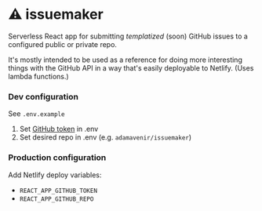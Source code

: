 # ⚠️ issuemaker

Serverless React app for submitting _templatized_ (soon) GitHub issues to a configured public or private repo.

It's mostly intended to be used as a reference for doing more interesting things with the GitHub API in a way that's easily deployable to Netlify. (Uses lambda functions.)

### Dev configuration

See `.env.example`

1. Set [GitHub token](https://github.com/settings/tokens) in .env
2. Set desired repo in .env (e.g. `adamavenir/issuemaker`)

### Production configuration

Add Netlify deploy variables:

- `REACT_APP_GITHUB_TOKEN`
- `REACT_APP_GITHUB_REPO`